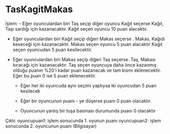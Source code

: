 # TasKagitMakas
İşlem: 
    - Eğer oyunculardan biri Taş seçip diğer oyuncu Kağıt seçerse Kağıt, 
    Taşı sardığı için kazanacaktır. Kağıt seçen oyuncu 10 puan alacaktır.

   - Eğer oyunculardan biri Kağıt seçip diğeri Makas seçerse . 
      Makas, Kağıdı keseceği için kazanacaktır. 
      Makas seçen oyuncu 5 puan alacaktır Kağıt seçen oyuncudan 5 puan kesilecektir.
      
   - Eğer oyunculardan biri Makas seçip diğeri Taş seçerse. 
      Taş, Makası kıracağı için kazanacaktır. Taş seçen oyuncuya daha önce kazanmış 
      olduğu puanın %20'i kadar puan kazanacak ve tam kısmı eklenecektir. Eğer bu puan 0 ise 5 puan eklenecektir.
      
      - Eğer her iki oyuncuda aynı seçimi yaptıysa iki oyuncudan 5 puan kesilecek
      
      - Eğer bir oyuncunun puanı - ye düşerse puanı 0 puan olacaktır.
      
      - Oyuncunun yanlış bir tuşa basması durumunda puanı 0 olacaktır
    
   Çıktı: oyuncupuan1:   işlem sonucunda 1. oyunun puanı
           oyuncupuan2:   işlem sonucunda 2. oyuncunun puanı (Bilgisayar)

